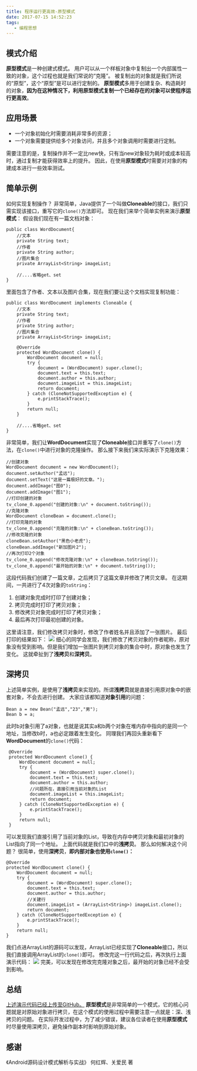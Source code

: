 ```yaml
---
title: 程序运行更高效-原型模式
date: 2017-07-15 14:52:23
tags:
   - 编程思想
---
```

## 模式介绍 ##
**原型模式**是一种创建式模式。
用户可以从一个样板对象中复制出一个内部属性一致的对象，这个过程也就是我们常说的“克隆”。
被复制出的对象就是我们所说的“原型”，这个“原型”是可以进行定制的。
**原型模式**多用于创建复杂、构造耗时的对象，**因为在这种情况下，利用原型模式复制一个已经存在的对象可以使程序运行更高效**。
## 应用场景 ##
- 一个对象初始化时需要消耗非常多的资源；
- 一个对象需要提供给多个对象访问，并且多个对象调用时需要进行定制。

需要注意的是，复制操作并不一定比new快，只有当new对象较为耗时或成本较高时，通过复制才能获得效率上的提升。
因此，在使用**原型模式**时需要对对象的构建成本进行一些效率测试。
## 简单示例 ##
如何实现复制操作？
非常简单，Java提供了一个叫做**Cloneable**的接口，我们只需实现该接口，重写它的`clone()`方法即可。
现在我们来举个简单实例来演示**原型模式**：
假设我们现在有一篇文档对象：
```
public class WordDocument{
    //文本
    private String text;
    //作者
    private String author;
    //图片集合
    private ArrayList<String> imageList;

    //....省略get、set
}
```
里面包含了作者、文本以及图片合集，现在我们要让这个文档实现复制功能：
```
public class WordDocument implements Cloneable {
    //文本
    private String text;
    //作者
    private String author;
    //图片集合
    private ArrayList<String> imageList;
    
    @Override
    protected WordDocument clone() {
        WordDocument document = null;
        try {
            document = (WordDocument) super.clone();
            document.text = this.text;
            document.author = this.author;
            document.imageList = this.imageList;
            return document;
        } catch (CloneNotSupportedException e) {
            e.printStackTrace();
        }
        return null;
    }
    
    //....省略get、set
}
```
非常简单，我们让**WordDocument**实现了**Cloneable**接口并重写了`clone()`方法，在`clone()`中进行对象的克隆操作。
那么接下来我们来实际演示下克隆效果：
```
//创建对象
WordDocument document = new WordDocument();
document.setAuthor("孟远");
document.setText("这是一篇极好的文章。");
document.addImage("图0");
document.addImage("图1");
//打印创建的对象
tv_clone_0.append("创建的对象:\n" + document.toString());
//克隆对象
WordDocument cloneBean = document.clone();
//打印克隆的对象
tv_clone_0.append("克隆的对象:\n" + cloneBean.toString());
//修改克隆的对象
cloneBean.setAuthor("黑色小老虎");
cloneBean.addImage("新加图片2");
//再次打印2个对象
tv_clone_0.append("修改克隆对象:\n" + cloneBean.toString());
tv_clone_0.append("最开始的对象:\n" + document.toString());
```
这段代码我们创建了一篇文章，之后拷贝了这篇文章并修改了拷贝文章。
在这期间，一共进行了4次对象的`toString`：
1. 创建对象完成时打印了创建对象；
2. 拷贝完成时打印了拷贝对象；
3. 修改拷贝对象完成时打印了拷贝对象；
4. 最后再次打印最初创建的对象。

这里请注意，我们修改拷贝对象时，修改了作者姓名并且添加了一张图片。
最后打印的结果如下：
![](http://7xvzby.com1.z0.glb.clouddn.com/design_clone_0.png)
细心的同学会发现，我们修改了拷贝对象的作者昵称，原对象没有受到影响。但是我们增加一张图片到拷贝对象的集合中时，原对象也发生了变化。
这就牵扯到了**浅拷贝**和**深拷贝**。

## 深拷贝 ##
上述简单实例，是使用了**浅拷贝**来实现的。所谓**浅拷贝**就是直接引用原对象中的嵌套对象，不会去进行创建。
大家应该都知道**对象引用**的问题：
```
Bean a = new Bean("孟远","23","男");
Bean b = a;
```
此时b对象引用了a对象，也就是说其实a和b两个对象在堆内存中指向的是同一个地址，当修改b时，a也必定跟着发生变化。
同理我们再回头重新看下**WordDocument**的`clone()`代码：
```
 @Override
 protected WordDocument clone() {
     WordDocument document = null;
     try {
         document = (WordDocument) super.clone();
         document.text = this.text;
         document.author = this.author;
         //问题所在，直接引用当前对象的List
         document.imageList = this.imageList;
         return document;
     } catch (CloneNotSupportedException e) {
         e.printStackTrace();
     }
     return null;
 }
```
可以发现我们直接引用了当前对象的List，导致在内存中拷贝对象和最初对象的List指向了同一个地址。
上面代码就是我们口中的**浅拷贝**。
那么如何解决这个问题？
很简单，使用**深拷贝**，**即内部对象也使用`clone()`：**
```
@Override
protected WordDocument clone() {
    WordDocument document = null;
    try {
        document = (WordDocument) super.clone();
        document.text = this.text;
        document.author = this.author;
        //关建行
        document.imageList = (ArrayList<String>) imageList.clone();
        return document;
    } catch (CloneNotSupportedException e) {
        e.printStackTrace();
    }
    return null;
}
```
我们点进ArrayList的源码可以发现，ArrayList已经实现了**Cloneable**接口，所以我们直接调用ArrayList的`clone()`即可。
修改完这一行代码之后，再次执行上面演示代码：
![](http://7xvzby.com1.z0.glb.clouddn.com/design_clone_1.png)
完美，可以发现在修改完克隆对象之后，最开始的对象已经不会受到影响。
## 总结 ##
[上述演示代码已经上传至GitHub。](https://github.com/z593492734/Design-Pattern)
**原型模式**是非常简单的一个模式，它的核心问题就是对原始对象进行拷贝，在这个模式的使用过程中需要注意一点就是：深、浅拷贝的问题。
在实际开发过程中，为了减少错误，建议各位读者在使用**原型模式**时尽量使用深拷贝，避免操作副本时影响到原始对象。

## 感谢 ##
《Android源码设计模式解析与实战》 何红辉、关爱民 著